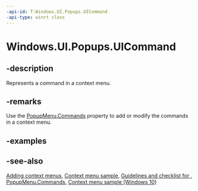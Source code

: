 ```yaml
---
-api-id: T:Windows.UI.Popups.UICommand
-api-type: winrt class
---
```


<!-- Class syntax.
public class UICommand : Windows.UI.Popups.IUICommand
-->

# Windows.UI.Popups.UICommand

## -description
Represents a command in a context menu.

## -remarks
Use the [PopupMenu.Commands](popupmenu_commands.md) property to add or modify the commands in a context menu.

## -examples

## -see-also
[Adding context menus](https://docs.microsoft.com/previous-versions/windows/apps/hh465300(v=win.10)), [Context menu sample](https://go.microsoft.com/fwlink/p/?linkid=234891), [Guidelines and checklist for ](https://developer.microsoft.com/windows/design/controls-patterns), [PopupMenu.Commands](popupmenu_commands.md), [Context menu sample (Windows 10)](https://go.microsoft.com/fwlink/p/?LinkId=620525)
